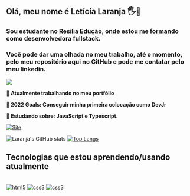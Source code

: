 
## Olá, meu nome é Letícia Laranja 🖐️🍊
### Sou estudante no Resilia Edução, onde estou me formando como desenvolvedora fullstack.
### Você pode dar uma olhada no meu trabalho, até o momento, pelo meu repositório aqui no GitHub e pode me contatar pelo meu linkedin.


![](http://24.media.tumblr.com/051d5320f7824fad820489edf5e1fc76/tumblr_n06l2mXy1T1scjbypo1_500.gif)


**🔭 Atualmente trabalhando no meu portfólio**

**🥅 2022 Goals: Conseguir minha primeira colocação como DevJr**

**🧗 Estudando sobre: JavaScript e Typescript.**


[![Site](https://img.shields.io/badge/LinkedIn-0077B5?style=for-the-badge&logo=linkedin&logoColor=white)](https://www.linkedin.com/in/leticialaranja/)


![Laranja's GitHub stats](https://github-readme-stats.vercel.app/api?username=lelaranja&theme=vision-friendly-dark&show_icons=true) [![Top Langs](https://github-readme-stats.vercel.app/api/top-langs/?username=lelaranja&langs_count=5)](https://github.com/lelaranja/github-readme-stats)


## Tecnologias que estou aprendendo/usando atualmente
<div style ="display:inline_block"><br/>
    <img align = 'center' alt='html5' src = 'https://img.shields.io/badge/HTML5-E34F26?style=for-the-badge&logo=html5&logoColor=white'>
    <img align = 'center' alt='css3' src = 'https://img.shields.io/badge/CSS3-1572B6?style=for-the-badge&logo=css3&logoColor=white'>
    <img align = 'center' alt='css3' src = 'https://img.shields.io/badge/JavaScript-323330?style=for-the-badge&logo=javascript&logoColor=F7DF1E'>
</div>
